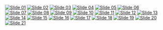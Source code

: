 [![Slide 01](SocialMediaAnalytics_GroupProject/02_Powerpoint/powerpoint/Slide1.jpeg)](https://github.com/arham-anwar/SocialMediaAnalytics_GroupProject/blob/final/02_Powerpoint/powerpoint/Slide1.jpeg)
[![Slide 02](SocialMediaAnalytics_GroupProject/02_Powerpoint/powerpoint/Slide2.jpeg)](https://github.com/arham-anwar/SocialMediaAnalytics_GroupProject/blob/final/02_Powerpoint/powerpoint/Slide2.jpeg)
[![Slide 03](SocialMediaAnalytics_GroupProject/02_Powerpoint/powerpoint/Slide3.jpeg)](https://github.com/arham-anwar/SocialMediaAnalytics_GroupProject/blob/final/02_Powerpoint/powerpoint/Slide3.jpeg)
[![Slide 04](SocialMediaAnalytics_GroupProject/02_Powerpoint/powerpoint/Slide4.jpeg)](https://github.com/arham-anwar/SocialMediaAnalytics_GroupProject/blob/final/02_Powerpoint/powerpoint/Slide4.jpeg)
[![Slide 05](SocialMediaAnalytics_GroupProject/02_Powerpoint/powerpoint/Slide5.jpeg)](https://github.com/arham-anwar/SocialMediaAnalytics_GroupProject/blob/final/02_Powerpoint/powerpoint/Slide5.jpeg)
[![Slide 06](SocialMediaAnalytics_GroupProject/02_Powerpoint/powerpoint/Slide6.jpeg)](https://github.com/arham-anwar/SocialMediaAnalytics_GroupProject/blob/final/02_Powerpoint/powerpoint/Slide6.jpeg)
[![Slide 07](SocialMediaAnalytics_GroupProject/02_Powerpoint/powerpoint/Slide7.jpeg)](https://github.com/arham-anwar/SocialMediaAnalytics_GroupProject/blob/final/02_Powerpoint/powerpoint/Slide7.jpeg)
[![Slide 08](SocialMediaAnalytics_GroupProject/02_Powerpoint/powerpoint/Slide8.jpeg)](https://github.com/arham-anwar/SocialMediaAnalytics_GroupProject/blob/final/02_Powerpoint/powerpoint/Slide8.jpeg)
[![Slide 09](SocialMediaAnalytics_GroupProject/02_Powerpoint/powerpoint/Slide9.jpeg)](https://github.com/arham-anwar/SocialMediaAnalytics_GroupProject/blob/final/02_Powerpoint/powerpoint/Slide9.jpeg)
[![Slide 10](SocialMediaAnalytics_GroupProject/02_Powerpoint/powerpoint/Slide10.jpeg)](https://github.com/arham-anwar/SocialMediaAnalytics_GroupProject/blob/final/02_Powerpoint/powerpoint/Slide10.jpeg)
[![Slide 11](SocialMediaAnalytics_GroupProject/02_Powerpoint/powerpoint/Slide11.jpeg)](https://github.com/arham-anwar/SocialMediaAnalytics_GroupProject/blob/final/02_Powerpoint/powerpoint/Slide11.jpeg)
[![Slide 12](SocialMediaAnalytics_GroupProject/02_Powerpoint/powerpoint/Slide12.jpeg)](https://github.com/arham-anwar/SocialMediaAnalytics_GroupProject/blob/final/02_Powerpoint/powerpoint/Slide12.jpeg)
[![Slide 13](SocialMediaAnalytics_GroupProject/02_Powerpoint/powerpoint/Slide13.jpeg)](https://github.com/arham-anwar/SocialMediaAnalytics_GroupProject/blob/final/02_Powerpoint/powerpoint/Slide13.jpeg)
[![Slide 14](SocialMediaAnalytics_GroupProject/02_Powerpoint/powerpoint/Slide14.jpeg)](https://github.com/arham-anwar/SocialMediaAnalytics_GroupProject/blob/final/02_Powerpoint/powerpoint/Slide14.jpeg)
[![Slide 15](SocialMediaAnalytics_GroupProject/02_Powerpoint/powerpoint/Slide15.jpeg)](https://github.com/arham-anwar/SocialMediaAnalytics_GroupProject/blob/final/02_Powerpoint/powerpoint/Slide15.jpeg)
[![Slide 16](SocialMediaAnalytics_GroupProject/02_Powerpoint/powerpoint/Slide16.jpeg)](https://github.com/arham-anwar/SocialMediaAnalytics_GroupProject/blob/final/02_Powerpoint/powerpoint/Slide16.jpeg)
[![Slide 17](SocialMediaAnalytics_GroupProject/02_Powerpoint/powerpoint/Slide17.jpeg)](https://github.com/arham-anwar/SocialMediaAnalytics_GroupProject/blob/final/02_Powerpoint/powerpoint/Slide17.jpeg)
[![Slide 18](SocialMediaAnalytics_GroupProject/02_Powerpoint/powerpoint/Slide18.jpeg)](https://github.com/arham-anwar/SocialMediaAnalytics_GroupProject/blob/final/02_Powerpoint/powerpoint/Slide18.jpeg)
[![Slide 19](SocialMediaAnalytics_GroupProject/02_Powerpoint/powerpoint/Slide19.jpeg)](https://github.com/arham-anwar/SocialMediaAnalytics_GroupProject/blob/final/02_Powerpoint/powerpoint/Slide19.jpeg)
[![Slide 20](SocialMediaAnalytics_GroupProject/02_Powerpoint/powerpoint/Slide20.jpeg)](https://github.com/arham-anwar/SocialMediaAnalytics_GroupProject/blob/final/02_Powerpoint/powerpoint/Slide20.jpeg)
[![Slide 21](SocialMediaAnalytics_GroupProject/02_Powerpoint/powerpoint/Slide21.jpeg)](https://github.com/arham-anwar/SocialMediaAnalytics_GroupProject/blob/final/02_Powerpoint/powerpoint/Slide21.jpeg)


